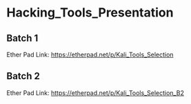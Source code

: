 # Hacking_Tools_Presentation

## Batch 1
Ether Pad Link: https://etherpad.net/p/Kali_Tools_Selection



## Batch 2

Ether Pad Link: https://etherpad.net/p/Kali_Tools_Selection_B2
